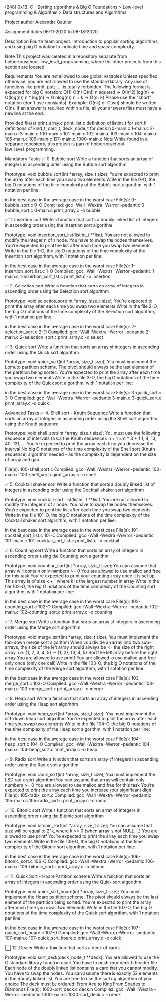 (248) 0x1B. C - Sorting algorithms & Big O
Foundations > Low-level programming & Algorithm > Data structures and Algorithms

Project author
Alexandre Gautier

Assignment dates
06-11-2020 to 06-18-2020

Description
Fourth team project. Introduction to popular sorting algorithms, and using big O notation to indicate time and space complexity.

Note
This project was created in a repository separate from holbertonschool-low_level_programming, where the other projects from this section are located.

Requirements
You are not allowed to use global variables
Unless specified otherwise, you are not allowed to use the standard library. Any use of functions like printf, puts, … is totally forbidden.
The following format is expected for big O notation:
O(1)
O(n)
O(n!)
n squared -> O(n^2)
log(n) -> O(log(n))
n * log(n) -> O(nlog(n))
n + k -> O(n+k)
Please use the "short" notation (don't use constants). Example: O(nk) or O(wn) should be written O(n). If an answer is required within a file, all your answers files must have a newline at the end.

Provided file(s)
print_array.c
print_list.c
definition of listint_t for sort.h
definitions of kind_t, card_t, deck_node_t for deck.h
0-main.c 1-main.c 2-main.c 3-main.c 100-main.c 101-main.c 102-main.c 103-main.c 104-main.c 105-main.c 106-main.c 107-main.c 1000-main.c
Note
While found in a separate repository, this project is part of holbertonschool-low_level_programming.

Mandatory Tasks
✅ 0. Bubble sort
Write a function that sorts an array of integers in ascending order using the Bubble sort algorithm

Prototype: void bubble_sort(int *array, size_t size);
You’re expected to print the array after each time you swap two elements
Write in the file 0-O, the big O notations of the time complexity of the Bubble sort algorithm, with 1 notation per line:

in the best case
in the average case
in the worst case
File(s): 0-bubble_sort.c 0-O
Compiled: gcc -Wall -Wextra -Werror -pedantic 0-bubble_sort.c 0-main.c print_array.c -o bubble

✅ 1. Insertion sort
Write a function that sorts a doubly linked list of integers in ascending order using the Insertion sort algorithm

Prototype: void insertion_sort_list(listint_t **list);
You are not allowed to modify the integer n of a node. You have to swap the nodes themselves.
You’re expected to print the list after each time you swap two elements
Write in the file 1-O, the big O notations of the time complexity of the Insertion sort algorithm, with 1 notation per line:

in the best case
in the average case
in the worst case
File(s): 1-insertion_sort_list.c 1-O
Compiled: gcc -Wall -Wextra -Werror -pedantic 1-main.c 1-insertion_sort_list.c print_list.c -o insertion

✅ 2. Selection sort
Write a function that sorts an array of integers in ascending order using the Selection sort algorithm

Prototype: void selection_sort(int *array, size_t size);
You’re expected to print the array after each time you swap two elements
Write in the file 2-O, the big O notations of the time complexity of the Selection sort algorithm, with 1 notation per line:

in the best case
in the average case
in the worst case
File(s): 2-selection_sort.c 2-O
Compiled: gcc -Wall -Wextra -Werror -pedantic 2-main.c 2-selection_sort.c print_array.c -o select

✅ 3. Quick sort
Write a function that sorts an array of integers in ascending order using the Quick sort algorithm

Prototype: void quick_sort(int *array, size_t size);
You must implement the Lomuto partition scheme.
The pivot should always be the last element of the partition being sorted.
You’re expected to print the array after each time you swap two elements
Write in the file 3-O, the big O notations of the time complexity of the Quick sort algorithm, with 1 notation per line:

in the best case
in the average case
in the worst case
File(s): 3-quick_sort.c 3-O
Compiled: gcc -Wall -Wextra -Werror -pedantic 3-main.c 3-quick_sort.c print_array.c -o quick

Advanced Tasks
✅ 4. Shell sort - Knuth Sequence
Write a function that sorts an array of integers in ascending order using the Shell sort algorithm, using the Knuth sequence

Prototype: void shell_sort(int *array, size_t size);
You must use the following sequence of intervals (a.k.a the Knuth sequence):
n + 1 = n * 3 + 1
1, 4, 13, 40, 121, ...
You’re expected to print the array each time you decrease the interval
No big O notations of the time complexity of the Shell sort (Knuth sequence) algorithm needed - as the complexity is dependent on the size of array and gap

File(s): 100-shell_sort.c
Compiled: gcc -Wall -Wextra -Werror -pedantic 100-main.c 100-shell_sort.c print_array.c -o shell

✅ 5. Cocktail shaker sort
Write a function that sorts a doubly linked list of integers in ascending order using the Cocktail shaker sort algorithm

Prototype: void cocktail_sort_list(listint_t **list);
You are not allowed to modify the integer n of a node. You have to swap the nodes themselves.
You’re expected to print the list after each time you swap two elements
Write in the file 101-O, the big O notations of the time complexity of the Cocktail shaker sort algorithm, with 1 notation per line:

in the best case
in the average case
in the worst case
File(s): 101-cocktail_sort_list.c 101-O
Compiled: gcc -Wall -Wextra -Werror -pedantic 101-main.c 101-cocktail_sort_list.c print_list.c -o cocktail

✅ 6. Counting sort
Write a function that sorts an array of integers in ascending order using the Counting sort algorithm

Prototype: void counting_sort(int *array, size_t size);
You can assume that array will contain only numbers >= 0
You are allowed to use malloc and free for this task
You're expected to print your counting array once it is set up
This array is of size k + 1 where k is the largest number in array
Write in the file 102-O, the big O notations of the time complexity of the Counting sort algorithm, with 1 notation per line:

in the best case
in the average case
in the worst case
File(s): 102-counting_sort.c 102-O
Compiled: gcc -Wall -Wextra -Werror -pedantic 102-main.c 102-counting_sort.c print_array.c -o counting

✅ 7. Merge sort
Write a function that sorts an array of integers in ascending order using the Merge sort algorithm

Prototype: void merge_sort(int *array, size_t size);
You must implement the top-down merge sort algorithm
When you divide an array into two sub-arrays, the size of the left array should always be <= the size of the right array. i.e. {1, 2, 3, 4, 5} -> {1, 2}, {3, 4, 5}
Sort the left array before the right array
You are allowed to use printf
You are allowed to use malloc and free only once (only one call)
Write in the file 103-O, the big O notations of the time complexity of the Merge sort algorithm, with 1 notation per line:

in the best case
in the average case
in the worst case
File(s): 103-merge_sort.c 103-O
Compiled: gcc -Wall -Wextra -Werror -pedantic 103-main.c 103-merge_sort.c print_array.c -o merge

✅ 8. Heap sort
Write a function that sorts an array of integers in ascending order using the Heap sort algorithm

Prototype: void heap_sort(int *array, size_t size);
You must implement the sift-down heap sort algorithm
You’re expected to print the array after each time you swap two elements
Write in the file 104-O, the big O notations of the time complexity of the Heap sort algorithm, with 1 notation per line:

in the best case
in the average case
in the worst case
File(s): 104-heap_sort.c 104-O
Compiled: gcc -Wall -Wextra -Werror -pedantic 104-main.c 104-heap_sort.c print_array.c -o heap

✅ 9. Radix sort
Write a function that sorts an array of integers in ascending order using the Radix sort algorithm

Prototype: void radix_sort(int *array, size_t size);
You must implement the LSD radix sort algorithm
You can assume that array will contain only numbers >= 0
You are allowed to use malloc and free for this task
You’re expected to print the array each time you increase your significant digit
File(s): 105-radix_sort.c
Compiled: gcc -Wall -Wextra -Werror -pedantic 105-main.c 105-radix_sort.c print_array.c -o radix

✅ 10. Bitonic sort
Write a function that sorts an array of integers in ascending order using the Bitonic sort algorithm

Prototype: void bitonic_sort(int *array, size_t size);
You can assume that size will be equal to 2^k, where k >= 0 (when array is not NULL …)
You are allowed to use printf
You’re expected to print the array each time you swap two elements
Write in the file 106-O, the big O notations of the time complexity of the Bitonic sort algorithm, with 1 notation per line:

in the best case
in the average case
in the worst case
File(s): 106-bitonic_sort.c 106-O
Compiled: gcc -Wall -Wextra -Werror -pedantic 106-main.c 106-bitonic_sort.c print_array.c -o bitonic

✅ 11. Quick Sort - Hoare Partition scheme
Write a function that sorts an array of integers in ascending order using the Quick sort algorithm

Prototype: void quick_sort_hoare(int *array, size_t size);
You must implement the Hoare partition scheme.
The pivot should always be the last element of the partition being sorted.
You’re expected to print the array after each time you swap two elements
Write in the file 107-O, the big O notations of the time complexity of the Quick sort algorithm, with 1 notation per line:

in the best case
in the average case
in the worst case
File(s): 107-quick_sort_hoare.c 107-O
Compiled: gcc -Wall -Wextra -Werror -pedantic 107-main.c 107-quick_sort_hoare.c print_array.c -o quick

⬜ 12. Dealer
Write a function that sorts a deck of cards.

Prototype: void sort_deck(deck_node_t **deck);
You are allowed to use the C standard library function qsort
You have to push your deck.h header file
Each node of the doubly linked list contains a card that you cannot modify. You have to swap the nodes.
You can assume there is exactly 52 elements in the doubly linked list.
You are free to use the sorting algorithm of your choice
The deck must be ordered:
From Ace to King
From Spades to Diamonds
File(s): 1000-sort_deck.c deck.h
Compiled: gcc -Wall -Wextra -Werror -pedantic 1000-main.c 1000-sort_deck.c -o deck
